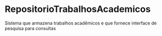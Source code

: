 RepositorioTrabalhosAcademicos
==============================

Sistema que armazena trabalhos acadêmicos e que fornece interface de pesquisa para consultas
